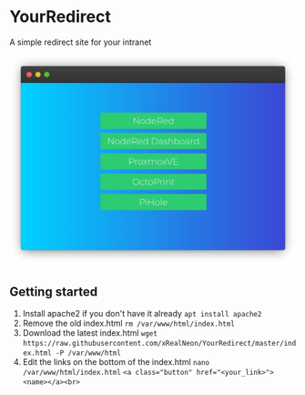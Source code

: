 # YourRedirect
A simple redirect site for your intranet

![Preview](Preview.png)

## Getting started
1. Install apache2 if you don't have it already `apt install apache2`
2. Remove the old index.html `rm /var/www/html/index.html`
3. Download the latest index.html `wget https://raw.githubusercontent.com/xRealNeon/YourRedirect/master/index.html -P /var/www/html`
3. Edit the links on the bottom of the index.html `nano /var/www/html/index.html` `<a class="button" href="<your_link>"><name></a><br>`
